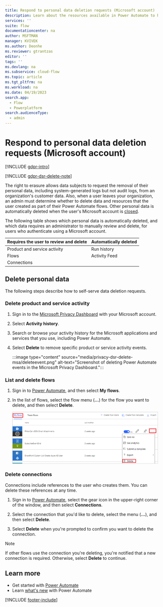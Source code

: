 ```yaml
---
title: Respond to personal data deletion requests (Microsoft account)
description: Learn about the resources available in Power Automate to help you meet your obligations to delete customers' personal data under various privacy laws and regulations for users who authenticate using a Microsoft account.
services: ''
suite: flow
documentationcenter: na
author: MSFTMAN
manager: KVIVEK
ms.author: Deonhe
ms.reviewer: gtrantzas
editor: ''
tags: ''
ms.devlang: na
ms.subservice: cloud-flow
ms.topic: article
ms.tgt_pltfrm: na
ms.workload: na
ms.date: 04/19/2023
search.app: 
  - Flow
  - Powerplatform
search.audienceType: 
  - admin
---
```


# Respond to personal data deletion requests (Microsoft account)

[!INCLUDE [gdpr-intro](~/../msft-shared-content/privacy-includes/gdpr-intro.md)]

[!INCLUDE [gdpr-dsr-delete-note](~/../msft-shared-content/privacy-includes/gdpr-dsr-delete-note.md)]

The right to erasure allows data subjects to request the removal of their personal data, including system-generated logs but not audit logs, from an organization's customer data. Also, when a user leaves your organization, an admin must determine whether to delete data and resources that the user created as part of their Power Automate flows. Other personal data is automatically deleted when the user's Microsoft account is [closed](privacy-dsr-accountclose-msa.md).

The following table shows which personal data is automatically deleted, and which data requires an administrator to manually review and delete, for users who authenticate using a Microsoft account.

| Requires the user to review and delete | Automatically deleted |
| ------ | ------ |
| Product and service activity | Run history |
| Flows | Activity Feed |
| Connections | |

## Delete personal data

The following steps describe how to self-serve data deletion requests.

### Delete product and service activity

1. Sign in to the [Microsoft Privacy Dashboard](https://account.microsoft.com/privacy/) with your Microsoft account.

1. Select **Activity history**.

1. Search or browse your activity history for the Microsoft applications and services that you use, including Power Automate.

1. Select **Delete** to remove specific product or service activity events.

    :::image type="content" source="media/privacy-dsr-delete-msa/deleteevent.png" alt-text="Screenshot of deleting Power Automate events in the Microsoft Privacy Dashboard.":::

### List and delete flows

1. Sign in to [Power Automate](https://flow.microsoft.com), and then select **My flows**.

1. In the list of flows, select the flow menu (**&hellip;**) for the flow you want to delete, and then select **Delete**.

    ![Delete Event.](./media/privacy-dsr-delete-msa/deleteflow.png)

### Delete connections

Connections include references to the user who creates them. You can delete these references at any time.

1. Sign in to [Power Automate](https://flow.microsoft.com), select the gear icon in the upper-right corner of the window, and then select **Connections**.

1. Select the connection that you'd like to delete, select the menu (**&hellip;**), and then select **Delete**.

1. Select **Delete** when you're prompted to confirm you want to delete the connection.

> [!NOTE]
> If other flows use the connection you're deleting, you're notified that a new connection is required. Otherwise, select **Delete** to continue.

## Learn more

* Get started with [Power Automate](getting-started.md)
* Learn [what's new](release-notes.md) with Power Automate

[!INCLUDE [footer-include](includes/footer-banner.md)]

